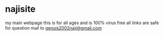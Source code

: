 najisite
========

my main webpage
this is for all ages and is 100% virus free all links are safe
for question mail to genuis2002naji@gmail.com
